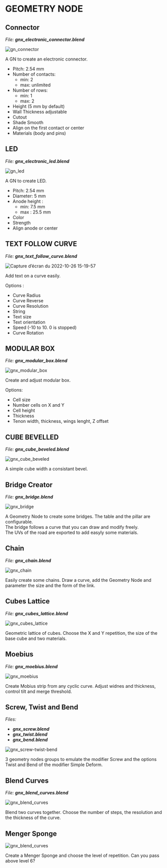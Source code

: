 # GEOMETRY NODE

## Connector

_File: **gnx_electronic_connector.blend**_

![gn_connector](https://user-images.githubusercontent.com/54265936/167180946-129b6cb3-f25b-4e46-9e33-9a2e97b7b8ec.png)

A GN to create an electronic connector.

- Pitch: 2.54 mm
- Number of contacts:
  - min: 2
  - max: unlimited
- Number of rows:
  - min: 1
  - max: 2
- Height (5 mm by default)
- Wall Thickness adjustable
- Cutout
- Shade Smooth
- Align on the first contact or center
- Materials (body and pins)

## LED

_File: **gnx_electronic_led.blend**_

![gn_led](https://user-images.githubusercontent.com/54265936/167298487-b3c946e0-89fc-4692-b006-2c9f68ed447f.png)

A GN to create LED.

- Pitch: 2.54 mm
- Diameter: 5 mm
- Anode height :
  - min: 7.5 mm
  - max : 25.5 mm
- Color
- Strength
- Align anode or center

## TEXT FOLLOW CURVE

_File: **gnx_text_follow_curve.blend**_

![Capture d’écran du 2022-10-26 15-19-57](https://user-images.githubusercontent.com/54265936/198037383-81834a18-58ca-4d09-9f80-6bd65c29d539.png)

Add text on a curve easily.

Options :
  - Curve Radius
  - Curve Reverse
  - Curve Resolution
  - String
  - Text size
  - Text orientation
  - Speed (-10 to 10. 0 is stopped)
  - Curve Rotation
  
## MODULAR BOX
  
_File: **gnx_modular_box.blend**_
  
![gnx_modular_box](https://user-images.githubusercontent.com/54265936/204155704-db854d14-fcad-412e-81bb-0b627485bc47.png)
  
Create and adjust modular box.
  
Options:
  - Cell size
  - Number cells on X and Y
  - Cell height 
  - Thickness
  - Tenon width, thickness, wings lenght, Z offset
 
## CUBE BEVELLED

_File: **gnx_cube_beveled.blend**_

![gnx_cube_beveled](https://user-images.githubusercontent.com/54265936/210273908-aa42daf8-05df-432e-b58c-dc01aa75c17d.png)

A simple cube width a consistant bevel.

## Bridge Creator

_File: **gnx_bridge.blend**_

![gnx_bridge](https://user-images.githubusercontent.com/54265936/215406958-c8d2f16b-42dc-483b-9ab5-bdde91e6b285.png)

A Geometry Node to create some bridges. The table and the pillar are configurable.  
The bridge follows a curve that you can draw and modify freely.  
The UVs of the road are exported to add easyly some materials.

## Chain

_File: **gnx_chain.blend**_

![gnx_chain](https://user-images.githubusercontent.com/54265936/218316547-37950824-22c5-4a52-941f-c8de3bc6d11d.png)

Easily create some chains. Draw a curve, add the Geometry Node and parameter the size and the form of the link.

## Cubes Lattice

_File: **gnx_cubes_lattice.blend**_

![gnx_cubes_lattice](https://user-images.githubusercontent.com/54265936/221406443-0e71dec8-f63f-4581-b4e1-fbcacc203149.png)

 Geometric lattice of cubes. Choose the X and Y repetition, the size of the base cube and two materials.
 
## Moebius
 
_File: **gnx_moebius.blend**_
 
![gnx_moebius](https://user-images.githubusercontent.com/54265936/221566424-1c66b1e6-e5a5-4942-bd5e-b31eda1593e5.png)
 
Create Mobius strip from any cyclic curve. Adjust widnes and thickness, control tilt and merge threshold.

## Screw, Twist and Bend

_Files:_
- _**gnx_screw.blend**_
- _**gnx_twist.blend**_
- _**gnx_bend.blend**_

![gnx_screw-twist-bend](https://user-images.githubusercontent.com/54265936/227785548-ae4d268e-c819-4a6f-bb21-688c504322b4.png)

3 geometry nodes groups to emulate the modifier Screw and the options Twist and Bend of the modifier Simple Deform.

## Blend Curves

_File: **gnx_blend_curves.blend**_

![gnx_blend_curves](https://user-images.githubusercontent.com/54265936/229469366-de0d2efb-a8ac-45d4-ba09-2ca453146091.png)

Blend two curves together. Choose the number of steps, the resolution and the thickness of the curve.

## Menger Sponge

![gnx_blend_curves](https://user-images.githubusercontent.com/54265936/229469366-de0d2efb-a8ac-45d4-ba09-2ca453146091.png)

Create a Menger Sponge and choose the level of repetition.
Can you pass above level 6?




 
  

  

